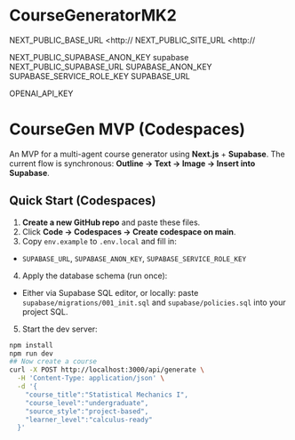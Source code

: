 # CourseGeneratorMK2
NEXT_PUBLIC_BASE_URL <http://<codespaces name> 
NEXT_PUBLIC_SITE_URL <http://<codespaces name> 

NEXT_PUBLIC_SUPABASE_ANON_KEY supabase
NEXT_PUBLIC_SUPABASE_URL
SUPABASE_ANON_KEY
SUPABASE_SERVICE_ROLE_KEY
SUPABASE_URL

OPENAI_API_KEY


# CourseGen MVP (Codespaces)

An MVP for a multi-agent course generator using **Next.js** + **Supabase**. The current flow is synchronous: **Outline → Text → Image → Insert into Supabase**.

## Quick Start (Codespaces)

1. **Create a new GitHub repo** and paste these files.
2. Click **Code → Codespaces → Create codespace on main**.
3. Copy `env.example` to `.env.local` and fill in:

- `SUPABASE_URL`, `SUPABASE_ANON_KEY`, `SUPABASE_SERVICE_ROLE_KEY`

4. Apply the database schema (run once):

- Either via Supabase SQL editor, or locally: paste `supabase/migrations/001_init.sql` and `supabase/policies.sql` into your project SQL.

5. Start the dev server:

```bash
npm install
npm run dev
## Now create a course
curl -X POST http://localhost:3000/api/generate \
  -H 'Content-Type: application/json' \
  -d '{
    "course_title":"Statistical Mechanics I",
    "course_level":"undergraduate",
    "source_style":"project-based",
    "learner_level":"calculus-ready"
  }'
```
